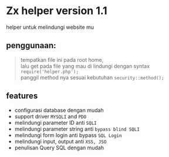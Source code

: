 # Zx helper version 1.1
helper untuk melindungi website mu

## penggunaan:
> tempatkan file ini pada root home,<br>
> lalu get pada file yang mau di lindungi dengan syntax `require('helper.php');`<br>
> panggil method nya sesuai kebutuhan `security::method();`
## features
- configurasi database dengan mudah
- support driver `MYSQLI` and `PDO`
- melindungi parameter ID anti `SQLI`
- melindungi parameter string anti `bypass blind SQLI`
- melindungi form login anti bypass `SQL Login`
- melindungi input, output anti `XSS, JSO`
- penulisan Query SQL dengan mudah
